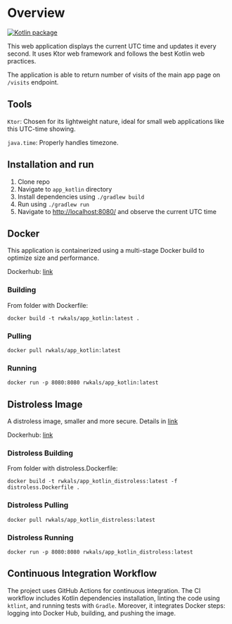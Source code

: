 # Overview

[![Kotlin package](https://github.com/RwKaLs/S25-core-course-labs/actions/workflows/kotlin-ci.yml/badge.svg?branch=lab3)](https://github.com/RwKaLs/S25-core-course-labs/actions/workflows/kotlin-ci.yml)

This web application displays the current UTC time and updates it every second. It uses Ktor web framework and follows the best Kotlin web practices.

The application is able to return number of visits of the main app page on `/visits` endpoint.

## Tools

`Ktor`: Chosen for its lightweight nature, ideal for small web applications like this UTC-time showing.

`java.time`: Properly handles timezone.

## Installation and run

1. Clone repo
2. Navigate to `app_kotlin` directory
3. Install dependencies using `./gradlew build`
4. Run using `./gradlew run`
5. Navigate to [http://localhost:8080/](http://localhost:8080/) and observe the current UTC time

## Docker

This application is containerized using a multi-stage Docker build to optimize size and performance.

Dockerhub: [link](https://hub.docker.com/repository/docker/rwkals/app_kotlin)

### Building

From folder with Dockerfile:

```shell
docker build -t rwkals/app_kotlin:latest .
```

### Pulling

```shell
docker pull rwkals/app_kotlin:latest
```

### Running

```shell
docker run -p 8080:8080 rwkals/app_kotlin:latest
```

## Distroless Image

A distroless image, smaller and more secure. Details in [link](DOCKER.md)

Dockerhub: [link](https://hub.docker.com/repository/docker/rwkals/app_kotlin_distroless)

### Distroless Building

From folder with distroless.Dockerfile:

```shell
docker build -t rwkals/app_kotlin_distroless:latest -f distroless.Dockerfile .
```

### Distroless Pulling

```shell
docker pull rwkals/app_kotlin_distroless:latest
```

### Distroless Running

```shell
docker run -p 8080:8080 rwkals/app_kotlin_distroless:latest
```

## Continuous Integration Workflow

The project uses GitHub Actions for continuous integration.
The CI workflow includes Kotlin dependencies installation, linting the code using `ktlint`,
and running tests with `Gradle`.
Moreover, it integrates Docker steps: logging into Docker Hub, building, and pushing the image.
